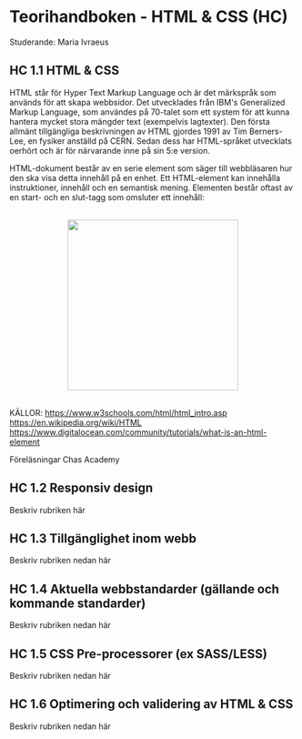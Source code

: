 # Teorihandboken - HTML & CSS (HC)
Studerande: Maria Ivraeus

## HC 1.1 HTML & CSS
HTML står för Hyper Text Markup Language och är det märkspråk som används för att skapa webbsidor. Det utvecklades från IBM's Generalized Markup Language, som användes på 70-talet som ett system för att kunna hantera mycket stora mängder text (exempelvis lagtexter). Den första allmänt tillgängliga beskrivningen av HTML gjordes 1991 av Tim Berners-Lee, en fysiker anställd på CERN. Sedan dess har HTML-språket utvecklats oerhört och är för närvarande inne på sin 5:e version.

HTML-dokument består av en serie element som säger till webbläsaren hur den ska visa detta innehåll på en enhet. Ett HTML-element kan innehålla instruktioner, innehåll och en semantisk mening. Elementen består oftast av en start- och en slut-tagg som omsluter ett innehåll:
<br /><br />

<center><img src="https://assets.digitalocean.com/django_gunicorn_nginx_2004/articles/new_learners/html-element-diagram.png" width="300" /></center>
<br />


KÄLLOR:
https://www.w3schools.com/html/html_intro.asp
https://en.wikipedia.org/wiki/HTML
https://www.digitalocean.com/community/tutorials/what-is-an-html-element

Föreläsningar Chas Academy

## HC 1.2 Responsiv design
Beskriv rubriken här

## HC 1.3 Tillgänglighet inom webb
Beskriv rubriken nedan här

## HC 1.4 Aktuella webbstandarder (gällande och kommande standarder)
Beskriv rubriken nedan här

## HC 1.5 CSS Pre-processorer (ex SASS/LESS)
Beskriv rubriken nedan här

## HC 1.6 Optimering och validering av HTML & CSS
Beskriv rubriken nedan här
